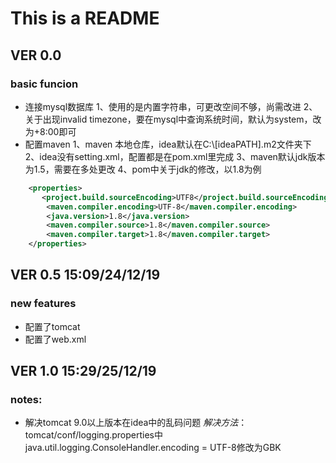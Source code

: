 # This is a README
## VER 0.0
### basic funcion
+ 连接mysql数据库
1、使用的是内置字符串，可更改空间不够，尚需改进
2、关于出现invalid timezone，要在mysql中查询系统时间，默认为system，改为+8:00即可
+ 配置maven
1、maven 本地仓库，idea默认在C:\\[ideaPATH]\.m2文件夹下
2、idea没有setting.xml，配置都是在pom.xml里完成
3、maven默认jdk版本为1.5，需要在多处更改
4、pom中关于jdk的修改，以1.8为例
```xml
	<properties>
       <project.build.sourceEncoding>UTF8</project.build.sourceEncoding>
        <maven.compiler.encoding>UTF-8</maven.compiler.encoding>
        <java.version>1.8</java.version>
        <maven.compiler.source>1.8</maven.compiler.source>
        <maven.compiler.target>1.8</maven.compiler.target>
    </properties>
```
## VER 0.5 15:09/24/12/19
### new features
+ 配置了tomcat
+ 配置了web.xml

## VER 1.0 15:29/25/12/19
### notes:
+ 解决tomcat 9.0以上版本在idea中的乱码问题
*解决方法*：tomcat/conf/logging.properties中
java.util.logging.ConsoleHandler.encoding = UTF-8修改为GBK

